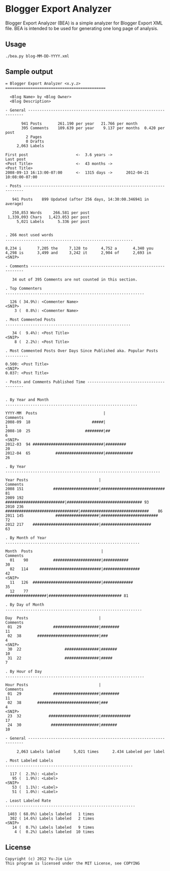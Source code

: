 Blogger Export Analyzer
=======================

Blogger Export Analyzer (BEA) is a simple analyzer for Blogger Export XML file. BEA is intended to be used for generating one long page of analysis.


Usage
-----

    ./bea.py blog-MM-DD-YYYY.xml


Sample output
-------------

    = Blogger Export Analyzer <x.y.z> ============================================

      <Blog Name> by <Blog Owner>
      <Blog Description>

    - General --------------------------------------------------------------------

           941 Posts       261.190 per year   21.766 per month
           395 Comments    109.639 per year    9.137 per months  0.420 per post
             2 Pages
             0 Drafts
         2,063 Labels

    First post                     <-  3.6 years ->                      Last post
    <Post Title>                   <-  43 months ->                   <Post Title>
    2008-09-13 16:13:00-07:00      <-  1315 days ->      2012-04-21 10:08:00-07:00

    - Posts ----------------------------------------------------------------------

       941 Posts    899 Updated (after 256 days, 14:30:00.346941 in average)

       250,853 Words     266.581 per post
     1,339,093 Chars   1,423.053 per post
         5,021 Labels      5.336 per post


    . 266 most used words ........................................................

    8,234 i       7,205 the     7,128 to      4,752 a       4,340 you    
    4,298 is      3,499 and     3,242 it      2,904 of      2,693 in     
    <SNIP>

    - Comments -------------------------------------------------------------------

       34 out of 395 Comments are not counted in this section.

    . Top Commenters .............................................................

      126 ( 34.9%): <Commenter Name>
    <SNIP>
        3 (  0.8%): <Commenter Name>

    . Most Commented Posts .......................................................

       34 (  9.4%): <Post Title>
    <SNIP>
        8 (  2.2%): <Post Title>

    . Most Commented Posts Over Days Since Published aka. Popular Posts ..........

    0.500: <Post Title>
    <SNIP>
    0.037: <Post Title>

    - Posts and Comments Published Time ------------------------------------------


    . By Year and Month ..........................................................

    YYYY-MM  Posts                             |                          Comments
    2008-09  18                           #####|                                 1
    2008-10  25                        ########|##                               6
    <SNIP>
    2012-03  94 ###############################|#########                       20
    2012-04  65           #####################|############                    26

    . By Year ....................................................................

    Year Posts                               |                            Comments
    2008 151             ####################|############################      81
    2009 192       ##########################|################################# 93
    2010 236 ################################|##############################    86
    2011 145              ###################|#########################         72
    2012 217    #############################|######################            63

    . By Month of Year ...........................................................

    Month  Posts                              |                           Comments
      01    90           #####################|###########                      30
      02   114     ###########################|################                 42
    <SNIP>
      11   126  ##############################|#############                    35
      12    77              ##################|################################ 81

    . By Day of Month ............................................................

    Day  Posts                               |                            Comments
     01  29              ####################|########                          11
     02  38       ###########################|###                                4
    <SNIP>
     30  22                   ###############|#######                           10
     31  22                   ###############|#####                              7

    . By Hour of Day .............................................................

    Hour Posts                               |                            Comments
     01  29              ####################|########                          11
     02  38       ###########################|###                                4
    <SNIP>
     23  32            ######################|#############                     17
     24  30             #####################|#######                           10

    - General --------------------------------------------------------------------

         2,063 Labels labled      5,021 times      2.434 Labeled per label

    . Most Labeled Labels ........................................................

      117 (  2.3%): <Label>
       95 (  1.9%): <Label>
    <SNIP>
       53 (  1.1%): <Label>
       51 (  1.0%): <Label>

    . Least Labeled Rate .........................................................

     1403 ( 68.0%) Labels labeled   1 times
      302 ( 14.6%) Labels labeled   2 times
    <SNIP>
       14 (  0.7%) Labels labeled   9 times
        4 (  0.2%) Labels labeled  10 times

License
-------

    Copyright (c) 2012 Yu-Jie Lin
    This program is licensed under the MIT License, see COPYING
